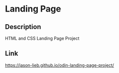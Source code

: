 # Landing Page

## Description
HTML and CSS Landing Page Project

## Link
https://jason-lieb.github.io/odin-landing-page-project/
